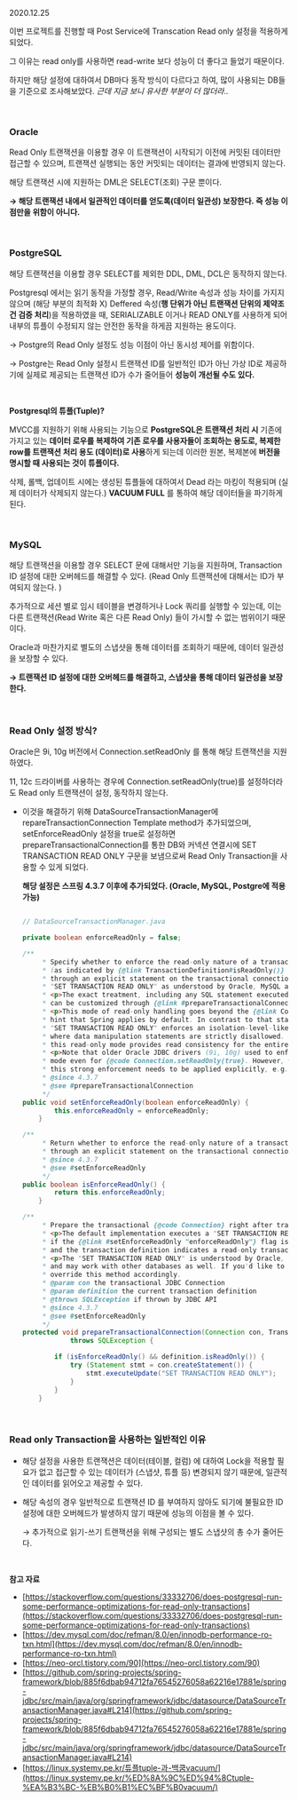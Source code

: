 2020.12.25

이번 프로젝트를 진행할 때 Post Service에 Transcation Read only 설정을 적용하게 되었다.

그 이유는 read only를 사용하면 read-write 보다 성능이 더 좋다고 들었기 때문이다.

하지만 해당 설정에 대하여서 DB마다 동작 방식이 다르다고 하여, 많이 사용되는 DB들을 기준으로 
조사해보았다. *근데 지금 보니 유사한 부분이 더 많더라..* 

<br/>

### **Oracle**

Read Only 트랜잭션을 이용할 경우 이 트랜잭션이 시작되기 이전에 커밋된 데이터만 접근할 수 있으며, 트랜잭션 실행되는 동안 커밋되는 데이터는 결과에 반영되지 않는다.

해당 트랜잭션 시에 지원하는 DML은 SELECT(조회) 구문 뿐이다. 

**→ 해당 트랜잭션 내에서 일관적인 데이터를 얻도록(데이터 일관성) 보장한다. 즉 성능 이점만을 위함이 아니다.** 

<br/>

### **PostgreSQL**

해당 트랜잭션을 이용할 경우 SELECT를 제외한 DDL, DML, DCL은 동작하지 않는다.

Postgresql 에서는 읽기 동작을 가정할 경우, Read/Write 속성과 성능 차이를 가지지 않으며 (해당 부분의 최적화 X) Deffered 속성(**행 단위가 아닌 트랜잭션 단위의 제약조건 검증 처리**)을 적용하였을 때, SERIALIZABLE 이거나 READ ONLY를 사용하게 되어 내부의 튜플이 수정되지 않는 안전한 동작을 하게끔 지원하는 용도이다. 

→ Postgre의 Read Only 설정도 성능 이점이 아닌 동시성 제어를 위함이다.

→ Postgre는 Read Only 설정시 트랜잭션 ID를 일반적인 ID가 아닌 가상 ID로 제공하기에     실제로 제공되는 트랜잭션 ID가 수가 줄어들어 **성능이 개선될 수도 있다.**

<br/>

**Postgresql의 튜플(Tuple)?**

MVCC를 지원하기 위해 사용되는 기능으로 **PostgreSQL은 트랜잭션 처리 시** 기존에 가지고 있는 **데이터 로우를 복제하여 기존 로우를 사용자들이 조회하는 용도로, 복제한 row를 트랜잭션 처리 용도 (데이터)로 사용**하게 되는데 이러한 원본, 복제본에 **버전을 명시할 때 사용되는 것이 튜플이다.**

삭제, 롤백, 업데이트 시에는 생성된 튜플들에 대하여서 Dead 라는 마킹이 적용되며 (실제 데이터가 삭제되지 않는다.) **VACUUM FULL** 를 통하여 해당 데이터들을 파기하게 된다.

<br/>

### **MySQL**

해당 트랜잭션을 이용할 경우 SELECT 문에 대해서만 기능을 지원하며, Transaction ID 설정에 대한 오버헤드를 해결할 수 있다. (Read Only 트랜잭션에 대해서는 ID가 부여되지 않는다. )

추가적으로 세션 별로 임시 테이블을 변경하거나 Lock 쿼리를 실행할 수 있는데, 이는 다른 트랜잭션(Read Write 혹은 다른 Read Only) 들이 가시할 수 없는 범위이기 때문이다.

Oracle과 마찬가지로 별도의 스냅샷을 통해 데이터를 조회하기 때문에, 데이터 일관성을 보장할 수 있다.

**→ 트랜잭션 ID 설정에 대한 오버헤드를 해결하고, 스냅샷을 통해 데이터 일관성을 보장한다.**

<br/>

### **Read Only 설정 방식?**

Oracle은  9i, 10g 버전에서 Connection.setReadOnly 를 통해 해당 트랜잭션을 지원하였다.

11, 12c 드라이버를 사용하는 경우에 Connection.setReadOnly(true)를 설정하더라도 Read only 트랜잭션이 설정, 동작하지 않는다.

- 이것을 해결하기 위해 DataSourceTransactionManager에 repareTransactionConnection Template method가 추가되었으며, setEnforceReadOnly 설정을 true로 설정하면 prepareTransactionalConnection를 통한 DB와 커넥션 연결시에 SET TRANSACTION READ ONLY 구문을 보냄으로써 Read Only Transaction을 사용할 수 있게 되었다.

    **해당 설정은 스프링 4.3.7 이후에 추가되었다. (Oracle, MySQL, Postgre에 적용 가능)**

    ```java

    // DataSourceTransactionManager.java

    private boolean enforceReadOnly = false;

    /**
    	 * Specify whether to enforce the read-only nature of a transaction
    	 * (as indicated by {@link TransactionDefinition#isReadOnly()}
    	 * through an explicit statement on the transactional connection:
    	 * "SET TRANSACTION READ ONLY" as understood by Oracle, MySQL and Postgres.
    	 * <p>The exact treatment, including any SQL statement executed on the connection,
    	 * can be customized through {@link #prepareTransactionalConnection}.
    	 * <p>This mode of read-only handling goes beyond the {@link Connection#setReadOnly}
    	 * hint that Spring applies by default. In contrast to that standard JDBC hint,
    	 * "SET TRANSACTION READ ONLY" enforces an isolation-level-like connection mode
    	 * where data manipulation statements are strictly disallowed. Also, on Oracle,
    	 * this read-only mode provides read consistency for the entire transaction.
    	 * <p>Note that older Oracle JDBC drivers (9i, 10g) used to enforce this read-only
    	 * mode even for {@code Connection.setReadOnly(true}. However, with recent drivers,
    	 * this strong enforcement needs to be applied explicitly, e.g. through this flag.
    	 * @since 4.3.7
    	 * @see #prepareTransactionalConnection
    	 */
    public void setEnforceReadOnly(boolean enforceReadOnly) {
    		this.enforceReadOnly = enforceReadOnly;
    	}

    /**
    	 * Return whether to enforce the read-only nature of a transaction
    	 * through an explicit statement on the transactional connection.
    	 * @since 4.3.7
    	 * @see #setEnforceReadOnly
    	 */
    public boolean isEnforceReadOnly() {
    		return this.enforceReadOnly;
    	}

    /**
    	 * Prepare the transactional {@code Connection} right after transaction begin.
    	 * <p>The default implementation executes a "SET TRANSACTION READ ONLY" statement
    	 * if the {@link #setEnforceReadOnly "enforceReadOnly"} flag is set to {@code true}
    	 * and the transaction definition indicates a read-only transaction.
    	 * <p>The "SET TRANSACTION READ ONLY" is understood by Oracle, MySQL and Postgres
    	 * and may work with other databases as well. If you'd like to adapt this treatment,
    	 * override this method accordingly.
    	 * @param con the transactional JDBC Connection
    	 * @param definition the current transaction definition
    	 * @throws SQLException if thrown by JDBC API
    	 * @since 4.3.7
    	 * @see #setEnforceReadOnly
    	 */
    protected void prepareTransactionalConnection(Connection con, TransactionDefinition definition)
    			throws SQLException {

    		if (isEnforceReadOnly() && definition.isReadOnly()) {
    			try (Statement stmt = con.createStatement()) {
    				stmt.executeUpdate("SET TRANSACTION READ ONLY");
    			}
    		}
    	}
    ```

<br/>

### **Read only Transaction을 사용하는 일반적인 이유**

- 해당 설정을 사용한 트랜잭션은 데이터(테이블, 컬럼) 에 대하여 Lock을 적용할 필요가 없고 접근할 수 있는 데이터가 (스냅샷, 튜플 등) 변경되지 않기 때문에, 일관적인 데이터를 읽어오고 제공할 수 있다.
- 해당 속성의 경우 일반적으로 트랜잭션 ID 를 부여하지 않아도 되기에 불필요한 ID 설정에 대한 오버헤드가 발생하지 않기 때문에 성능의 이점을 볼 수 있다.

    → 추가적으로 읽기-쓰기 트랜잭션을 위해 구성되는 별도 스냅샷의 총 수가 줄어든다.

<br/>

**참고 자료**

- [https://stackoverflow.com/questions/33332706/does-postgresql-run-some-performance-optimizations-for-read-only-transactions](https://stackoverflow.com/questions/33332706/does-postgresql-run-some-performance-optimizations-for-read-only-transactions)
- [https://dev.mysql.com/doc/refman/8.0/en/innodb-performance-ro-txn.html](https://dev.mysql.com/doc/refman/8.0/en/innodb-performance-ro-txn.html)
- [https://neo-orcl.tistory.com/90](https://neo-orcl.tistory.com/90)
- [https://github.com/spring-projects/spring-framework/blob/885f6dbab94712fa76545276058a62216e17881e/spring-jdbc/src/main/java/org/springframework/jdbc/datasource/DataSourceTransactionManager.java#L214](https://github.com/spring-projects/spring-framework/blob/885f6dbab94712fa76545276058a62216e17881e/spring-jdbc/src/main/java/org/springframework/jdbc/datasource/DataSourceTransactionManager.java#L214)
- [https://linux.systemv.pe.kr/튜플tuple-과-백쿰vacuum/](https://linux.systemv.pe.kr/%ED%8A%9C%ED%94%8Ctuple-%EA%B3%BC-%EB%B0%B1%EC%BF%B0vacuum/)